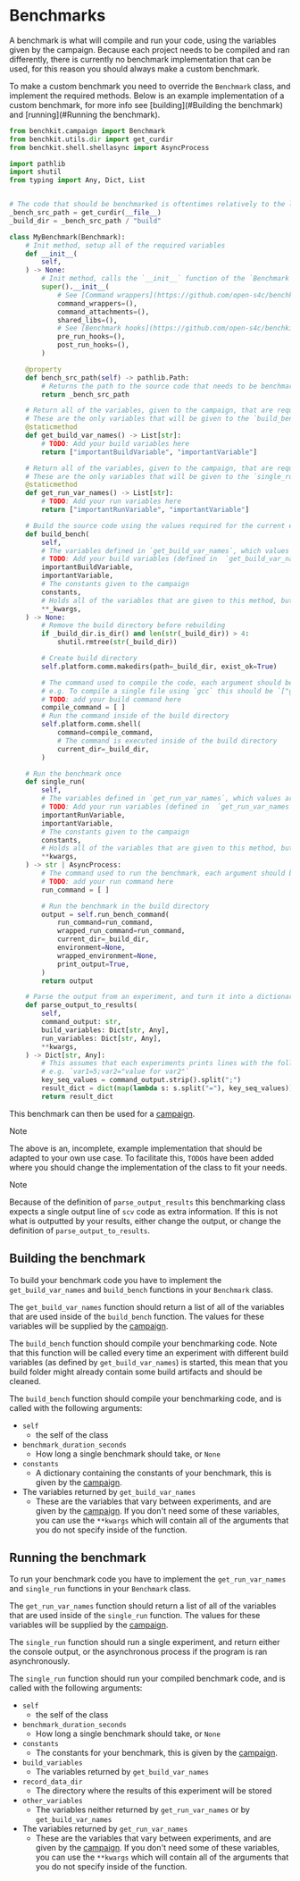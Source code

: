 # Benchmarks

A benchmark is what will compile and run your code, using the variables given by the campaign.
Because each project needs to be compiled and ran differently, there is currently no benchmark implementation that can be used, for this reason you should always make a custom benchmark.

To make a custom benchmark you need to override the `Benchmark` class, and implement the required methods.
Below is an example implementation of a custom benchmark, for more info see [building](#Building the benchmark) and [running](#Running the benchmark).
```python
from benchkit.campaign import Benchmark
from benchkit.utils.dir import get_curdir
from benchkit.shell.shellasync import AsyncProcess

import pathlib
import shutil
from typing import Any, Dict, List


# The code that should be benchmarked is oftentimes relatively to the location of the current file, which can be gotten using the following method
_bench_src_path = get_curdir(__file__)
_build_dir = _bench_src_path / "build"

class MyBenchmark(Benchmark):
    # Init method, setup all of the required variables
    def __init__(
        self,
    ) -> None:
        # Init method, calls the `__init__` function of the `Benchmark` class
        super().__init__(
            # See [Command wrappers](https://github.com/open-s4c/benchkit/blob/main/docs/wrappers.md)
            command_wrappers=(),
            command_attachments=(),
            shared_libs=(),
            # See [Benchmark hooks](https://github.com/open-s4c/benchkit/blob/main/docs/hooks.md)
            pre_run_hooks=(),
            post_run_hooks=(),
        )

    @property
    def bench_src_path(self) -> pathlib.Path:
        # Returns the path to the source code that needs to be benchmarked
        return _bench_src_path

    # Return all of the variables, given to the campaign, that are required to build the source code.
    # These are the only variables that will be given to the `build_bench` method.
    @staticmethod
    def get_build_var_names() -> List[str]:
        # TODO: Add your build variables here
        return ["importantBuildVariable", "importantVariable"]

    # Return all of the variables, given to the campaign, that are required to run the benchmark.
    # These are the only variables that will be given to the `single_run` method.
    @staticmethod
    def get_run_var_names() -> List[str]:
        # TODO: Add your run variables here
        return ["importantRunVariable", "importantVariable"]

    # Build the source code using the values required for the current experiment
    def build_bench(
        self,
        # The variables defined in `get_build_var_names`, which values are given by the campaign
        # TODO: Add your build variables (defined in  `get_build_var_names`) here.
        importantBuildVariable,
        importantVariable,
        # The constants given to the campaign
        constants,
        # Holds all of the variables that are given to this method, but not used
        **_kwargs,
    ) -> None:
        # Remove the build directory before rebuilding
        if _build_dir.is_dir() and len(str(_build_dir)) > 4:
            shutil.rmtree(str(_build_dir))

        # Create build directory
        self.platform.comm.makedirs(path=_build_dir, exist_ok=True)

        # The command used to compile the code, each argument should be its own string in the array.
        # e.g. To compile a single file using `gcc` this should be `["gcc", path_to_file]`
        # TODO: add your build command here
        compile_command = [ ]
        # Run the command inside of the build directory
        self.platform.comm.shell(
            command=compile_command,
            # The command is executed inside of the build directory
            current_dir=_build_dir,
        )

    # Run the benchmark once
    def single_run(
        self,
        # The variables defined in `get_run_var_names`, which values are given by the campaign
        # TODO: Add your run variables (defined in  `get_run_var_names`) here.
        importantRunVariable,
        importantVariable,
        # The constants given to the campaign
        constants,
        # Holds all of the variables that are given to this method, but not used
        **kwargs,
    ) -> str | AsyncProcess:
        # The command used to run the benchmark, each argument should be its own string in the array.
        # TODO: add your run command here
        run_command = [ ]

        # Run the benchmark in the build directory
        output = self.run_bench_command(
            run_command=run_command,
            wrapped_run_command=run_command,
            current_dir=_build_dir,
            environment=None,
            wrapped_environment=None,
            print_output=True,
        )
        return output

    # Parse the output from an experiment, and turn it into a dictionary, any information that is returned from this method will be added to the output `csv` file
    def parse_output_to_results(
        self,
        command_output: str,
        build_variables: Dict[str, Any],
        run_variables: Dict[str, Any],
        **kwargs,
    ) -> Dict[str, Any]:
        # This assumes that each experiments prints lines with the following format `<variable>=<value>`, delimited with `;`
        # e.g. `var1=5;var2="value for var2"`
        key_seq_values = command_output.strip().split(";")
        result_dict = dict(map(lambda s: s.split("="), key_seq_values))
        return result_dict
```
This benchmark can then be used for a [campaign](campaign.md).

> [!NOTE]
> The above is an, incomplete, example implementation that should be adapted to your own use case.
> To facilitate this, `TODO`s have been added where you should change the implementation of the class to fit your needs.

> [!NOTE]
> Because of the definition of `parse_output_results` this benchmarking class expects a single output line of `scv` code as extra information.
> If this is not what is outputted by your results, either change the output, or change the definition of `parse_output_to_results`.

## Building the benchmark

To build your benchmark code you have to implement the `get_build_var_names` and `build_bench` functions in your `Benchmark` class.

The `get_build_var_names` function should return a list of all of the variables that are used inside of the `build_bench` function.
The values for these variables will be supplied by the [campaign](campaign.md).

The `build_bench` function should compile your benchmarking code.
Note that this function will be called every time an experiment with different build variables (as defined by `get_build_var_names`) is started, this mean that you build folder might already contain some build artifacts and should be cleaned.

The `build_bench` function should compile your benchmarking code, and is called with the following arguments:
* `self`
    * the self of the class
* `benchmark_duration_seconds`
    * How long a single benchmark should take, or `None`
* `constants`
    * A dictionary containing the constants of your benchmark, this is given by the [campaign](campaign.md).
* The variables returned by `get_build_var_names`
    * These are the variables that vary between experiments, and are given by the [campaign](campaign.md).
If you don't need some of these variables, you can use the `**kwargs` which will contain all of the arguments that you do not specify inside of the function.

## Running the benchmark

To run your benchmark code you have to implement the `get_run_var_names` and `single_run` functions in your `Benchmark` class.

The `get_run_var_names` function should return a list of all of the variables that are used inside of the `single_run` function.
The values for these variables will be supplied by the [campaign](campaign.md).

The `single_run` function should run a single experiment, and return either the console output, or the asynchronous process if the program is ran asynchronously.

The `single_run` function should run your compiled benchmark code, and is called with the following arguments:
* `self`
    * the self of the class
* `benchmark_duration_seconds`
    * How long a single benchmark should take, or `None`
* `constants`
    * The constants for your benchmark, this is given by the [campaign](campaign.md).
* `build_variables`
    * The variables returned by `get_build_var_names`
* `record_data_dir`
    * The directory where the results of this experiment will be stored
* `other_variables`
    * The variables neither returned by `get_run_var_names` or by `get_build_var_names` 
* The variables returned by `get_run_var_names`
    * These are the variables that vary between experiments, and are given by the [campaign](campaign.md).
If you don't need some of these variables, you can use the `**kwargs` which will contain all of the arguments that you do not specify inside of the function.
